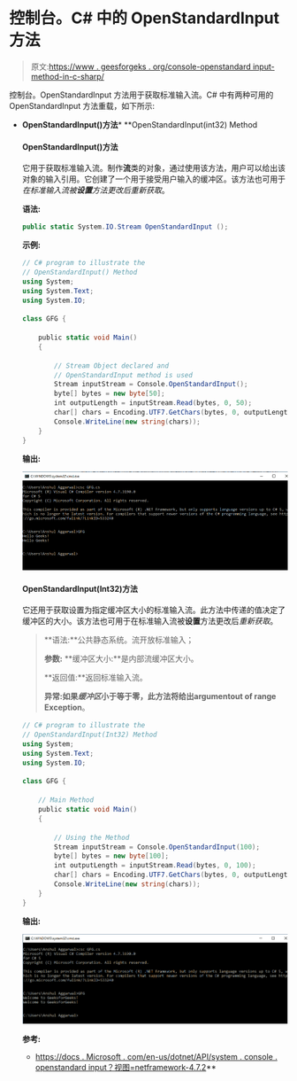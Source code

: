 # 控制台。C# 中的 OpenStandardInput 方法

> 原文:[https://www . geesforgeks . org/console-openstandard input-method-in-c-sharp/](https://www.geeksforgeeks.org/console-openstandardinput-method-in-c-sharp/)

控制台。OpenStandardInput 方法用于获取标准输入流。C# 中有两种可用的 OpenStandardInput 方法重载，如下所示:

*   **OpenStandardInput()方法***   **OpenStandardInput(int32) Method

    #### OpenStandardInput()方法

    它用于获取标准输入流。制作**流**类的对象，通过使用该方法，用户可以给出该对象的输入引用。它创建了一个用于接受用户输入的缓冲区。该方法也可用于*在标准输入流被**设置**方法更改后重新获取*。

    **语法:**

    ```cs
    public static System.IO.Stream OpenStandardInput ();
    ```

    **示例:**

    ```cs
    // C# program to illustrate the 
    // OpenStandardInput() Method
    using System;
    using System.Text;
    using System.IO;

    class GFG {

        public static void Main()
        {

            // Stream Object declared and 
            // OpenStandardInput method is used
            Stream inputStream = Console.OpenStandardInput(); 
            byte[] bytes = new byte[50];
            int outputLength = inputStream.Read(bytes, 0, 50);
            char[] chars = Encoding.UTF7.GetChars(bytes, 0, outputLength); 
            Console.WriteLine(new string(chars));
        }
    }
    ```

    **输出:**

    [![](img/d70b9c73aec51cbbc75567922fa9e8a4.png)](https://media.geeksforgeeks.org/wp-content/uploads/20190301134913/open-11.png)

    #### OpenStandardInput(Int32)方法

    它还用于获取设置为指定缓冲区大小的标准输入流。此方法中传递的值决定了缓冲区的大小。该方法也可用于在标准输入流被**设置**方法更改后*重新获取*。

    > **语法:**公共静态系统。流开放标准输入；
    > 
    > **参数:**
    > **缓冲区大小:**是内部流缓冲区大小。
    > 
    > **返回值:**返回标准输入流。
    > 
    > **异常:**如果*缓冲区*小于等于零，此方法将给出**argumentout of range Exception**。

    ```cs
    // C# program to illustrate the 
    // OpenStandardInput(Int32) Method
    using System;
    using System.Text;
    using System.IO;

    class GFG {

        // Main Method
        public static void Main()
        {

            // Using the Method
            Stream inputStream = Console.OpenStandardInput(100);
            byte[] bytes = new byte[100];
            int outputLength = inputStream.Read(bytes, 0, 100);
            char[] chars = Encoding.UTF7.GetChars(bytes, 0, outputLength);
            Console.WriteLine(new string(chars));
        }
    }
    ```

    **输出:**

    [![](img/a58e31f0cce3f86c9312d92afa5b7dc1.png)](https://media.geeksforgeeks.org/wp-content/uploads/20190301134914/Open-2.png)

    **参考:**

    *   [https://docs . Microsoft . com/en-us/dotnet/API/system . console . openstandard input？视图=netframework-4.7.2](https://docs.microsoft.com/en-us/dotnet/api/system.console.openstandardinput?view=netframework-4.7.2)**